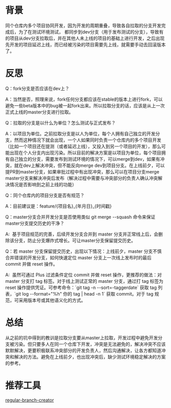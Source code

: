 # 背景

同个仓库内多个项目协同开发，因为开发的周期重叠，导致各自拉取的分支开发完成后，为了在测试环境测试， 都同步到dev分支（用于发布测试的分支），导致有的项目从dev分支拉取后，并在其他人未上线的项目的基础上进行开发，之后出现先开发的项目延迟上线，而已经被污染的项目需要先上线，就需要手动去回滚版本了。

# 反思

Q：fork分支是否应该在dev上？

A：当然是否，照理来说，fork任何分支都应该在stable的版本上进行fork，可以避免一些beta版本中的bug被一起fork出来。所以拉取分支的话，应该是从上一次正式上线的master分支进行拉取。

Q：拉取的分支是以什么为单位？怎么测试与正式发布？

A：以项目为单位。之前拉取分支是以人为单位，每个人拥有自己独立的开发分支，然而这种情况下就会出现，一个人如果同时负责一个仓库内的多个项目开发（比如一个项目还在提测（或者延迟上线），又投入到另一个项目的开发），那么可能出现在个人分支内出现污染。所以目前的解决方案是以项目为单位，每个项目拥有自己独立的分支，需要发布到测试环境的情况下，可以merge到dev，如果有冲突，就在dev上解决冲突，但不能反向merge dev到项目分支。在上线前夕，可以提PR到master分支，如果审批过程中有出现冲突，那么可以在项目分支merge master分支来解决冲突后发布（解决过程中需要与冲突部分的负责人确认冲突解决情况是否影响到之前上线的功能）

Q：同个仓库内的项目分支是否有规范？

A：目前建议是：feature/{项目名}\_{年月日}\_{时间戳}

Q：master分支合并开发分支是否使用类似 git merge --squash 命令来保证master分支提交历史的干净？

A:  基于项目规范的完善，后续开发分支合并到 master 分支并正常线上后，会删除该分支，防止分支爆炸式增长。可让master分支保留提交历史。

Q：若 master 分支保留提交历史，出现以下情况：上线前夕，master 分支不慎合并错误的开发分支，如何快速定位 master 分支上一次线上发布时的最后 commit 并做 reset 操作。

A:  虽然可通过 Plus 过滤条件定位 commit 并做 reset 操作，更推荐的做法：对 master 分支打 tag 标签。对于线上测试正常的 master 分支，通过打 tag 标签为 reset 操作提供凭证。可参考命令：\`git tag -n --sort=-taggerdate\` 获取 tag 列表，\`git log --format="%h" 你的 tag \| head -n 1\` 获取 commit。对于 tag 规范，可采用版本号或其他语义化的方式。

# 总结

从之前的坑中得到的教训是拉取分支要从master上拉取，开发过程中避免开发分支被污染。但只要多人在同一个仓库下开发，冲突是无法避免的，解决冲突不应该默默解决，更要积极联系冲突部分的开发负责人，然后沟通解决，让各方都知道冲突和解决的方法。避免在上线前夕，也出现冲突后，缺少测试环境稳定解决的方案的参考。

# 推荐工具

[regular-branch-creator](https://github.com/LeonDWong/regular-branch-creator)


